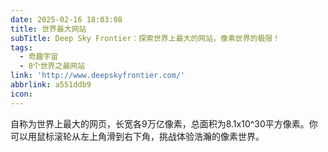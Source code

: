 ```yaml
---
date: 2025-02-16 18:03:08
title: 世界最大网站
subTitle: Deep Sky Frontier：探索世界上最大的网站，像素世界的极限！
tags:
  - 奇趣宇宙
  - 8个世界之最网站
link: 'http://www.deepskyfrontier.com/'
abbrlink: a551ddb9
icon:
---
```


自称为世界上最大的网页，长宽各9万亿像素，总面积为8.1x10^30平方像素。你可以用鼠标滚轮从左上角滑到右下角，挑战体验浩瀚的像素世界。